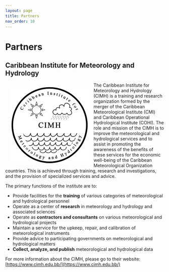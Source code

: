 ```yaml
---
layout: page
title: Partners
nav_order: 10
---
```


# Partners 

## Caribbean Institute for Meteorology and Hydrology
<img align="left" src="images/cimh-logo-250.png" hspace="15" vspace="10">
The Caribbean Institute for Meteorology and Hydrology (CIMH) is a training and research organization formed by the merger of the Caribbean Meteorological Institute (CMI) and Caribbean Operational Hydrological Institute (COHI). The role and mission of the CIMH is to improve the meteorological and hydrological services and to assist in promoting the awareness of the benefits of these services for the economic well-being of the Caribbean Meteorological Organization countries. This is achieved through training, research and investigations, and the provision of specialized services and advice. 

The primary functions of the institute are to:
* Provide facilities for the **training** of various categories of meteorological and hydrological personnel
* Operate as a center of **research** in meteorology and hydrology and associated sciences
* Operate as **contractors and consultants** on various meteorological and hydrological projects
* Maintain a service for the upkeep, repair, and calibration of meteorological instruments
* Provide advice to participating governments on meteorological and hydrological matters
* **Collect, analyze, and publish** meteorological and hydrological data

For more information about the CIMH, please go to their website: [https://www.cimh.edu.bb/](https://www.cimh.edu.bb/)
